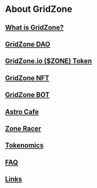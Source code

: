 # About GridZone

## [What is GridZone?](./#what-is-gridzone)

## [GridZone DAO](./#gridzone-dao)

## [GridZone.io ($ZONE) Token](./#gridzone.io-usdzone-token)

## [GridZone NFT](./#gridzone-nft)

## [GridZone BOT](./#gridzone-bot)

## [Astro Cafe](./#astro-cafe)

## [Zone Racer](./#zone-racer)

## [Tokenomics](./#tokenomics)

## [FAQ](./#faq)

## [Links](./#links)
